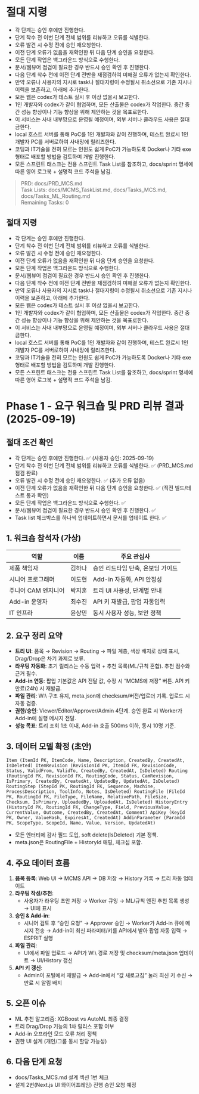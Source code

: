 # 절대 지령
- 각 단계는 승인 후에만 진행한다.
- 단계 착수 전 이번 단계 전체 범위를 리뷰하고 오류를 식별한다.
- 오류 발견 시 수정 전에 승인 재요청한다.
- 이전 단계 오류가 없음을 재확인한 뒤 다음 단계 승인을 요청한다.
- 모든 단계 작업은 백그라운드 방식으로 수행한다.
- 문서/웹뷰어 점검이 필요한 경우 반드시 승인 확인 후 진행한다.
- 다음 단계 착수 전에 이전 단계 전반을 재점검하여 미해결 오류가 없는지 확인한다.
- 만약 오류나 사용자의 지시로 task나 절대지령이 수정될시 취소선으로 기존 지시나 이력을 보존하고, 아래에 추가한다.
- 모든 웹은 codex가 테스트 실시 후 이상 없을시 보고한다.
- 1인 개발자와 codex가 같이 협업하며, 모든 산출물은 codex가 작업한다. 중간 중간 성능 향상이나 기능 향상을 위해 제안하는 것을 목표로한다.
- 이 서비스는 사내 내부망으로 운영될 예정이며, 외부 서버나 클라우드 사용은 절대 금한다.
- local 호스트 서버를 통해 PoC를 1인 개발자와 같이 진행하며, 테스트 완료시 1인 개발자 PC를 서버로하여 사내망에 릴리즈한다.
- 코딩과 IT기술을 전혀 모르는 인원도 쉽게 PoC가 가능하도록 Docker나 기타 exe 형태로 배포할 방법을 검토하며 개발 진행한다.
- 모든 스프린트 태스크는 전용 스프린트 Task List를 참조하고, docs/sprint 명세에 따른 영어 로그북 + 설명적 코드 주석을 남김.

> PRD: docs/PRD_MCS.md  
> Task Lists: docs/MCMS_TaskList.md, docs/Tasks_MCS.md, docs/Tasks_ML_Routing.md  
> Remaining Tasks: 0

## 절대 지령
- 각 단계는 승인 후에만 진행한다.
- 단계 착수 전 이번 단계 전체 범위를 리뷰하고 오류를 식별한다.
- 오류 발견 시 수정 전에 승인 재요청한다.
- 이전 단계 오류가 없음을 재확인한 뒤 다음 단계 승인을 요청한다.
- 모든 단계 작업은 백그라운드 방식으로 수행한다.
- 문서/웹뷰어 점검이 필요한 경우 반드시 승인 확인 후 진행한다.
- 다음 단계 착수 전에 이전 단계 전반을 재점검하여 미해결 오류가 없는지 확인한다.
- 만약 오류나 사용자의 지시로 task나 절대지령이 수정될시 취소선으로 기존 지시나 이력을 보존하고, 아래에 추가한다.
- 모든 웹은 codex가 테스트 실시 후 이상 없을시 보고한다.
- 1인 개발자와 codex가 같이 협업하며, 모든 산출물은 codex가 작업한다. 중간 중간 성능 향상이나 기능 향상을 위해 제안하는 것을 목표로한다.
- 이 서비스는 사내 내부망으로 운영될 예정이며, 외부 서버나 클라우드 사용은 절대 금한다.
- local 호스트 서버를 통해 PoC를 1인 개발자와 같이 진행하며, 테스트 완료시 1인 개발자 PC를 서버로하여 사내망에 릴리즈한다.
- 코딩과 IT기술을 전혀 모르는 인원도 쉽게 PoC가 가능하도록 Docker나 기타 exe 형태로 배포할 방법을 검토하며 개발 진행한다.
- 모든 스프린트 태스크는 전용 스프린트 Task List를 참조하고, docs/sprint 명세에 따른 영어 로그북 + 설명적 코드 주석을 남김.
# Phase 1 - 요구 워크숍 및 PRD 리뷰 결과 (2025-09-19)

## 절대 조건 확인
- 각 단계는 승인 후에만 진행한다. ✅ (사용자 승인: 2025-09-19)
- 단계 착수 전 이번 단계 전체 범위를 리뷰하고 오류를 식별한다. ✅ (PRD_MCS.md 점검 완료)
- 오류 발견 시 수정 전에 승인 재요청한다. ✅ (추가 오류 없음)
- 이전 단계 오류가 없음을 재확인한 뒤 다음 단계 승인을 요청한다. ✅ (직전 빌드/테스트 통과 확인)
- 모든 단계 작업은 백그라운드 방식으로 수행한다. ✅
- 문서/웹뷰어 점검이 필요한 경우 반드시 승인 확인 후 진행한다. ✅
- Task list 체크박스를 하나씩 업데이트하면서 문서를 업데이트 한다. ✅

## 1. 워크숍 참석자 (가상)
| 역할 | 이름 | 주요 관심사 |
|---|---|---|
| 제품 책임자 | 김하나 | 승인 리드타임 단축, 온보딩 가이드 |
| 시니어 프로그래머 | 이도현 | Add-in 자동화, API 안정성 |
| 주니어 CAM 엔지니어 | 박지훈 | 트리 UI 사용성, 단계별 안내 |
| Add-in 운영자 | 최수진 | API 키 재발급, 팝업 자동입력 |
| IT 인프라 | 윤상민 | 동시 사용자 성능, 보안 정책 |

## 2. 요구 정리 요약
- **트리 UI**: 품목 → Revision → Routing → 파일 계층, 색상 배지로 상태 표시, Drag/Drop은 차기 과제로 보류.
- **라우팅 자동화**: 초기 릴리스는 수동 입력 + 추천 목록(ML/규칙 혼합). 추천 점수와 근거 필수.
- **Add-in 연동**: 팝업 기본값은 API 전달 값, 수정 시 “MCMS에 저장” 버튼. API 키 만료(24h) 시 재발급.
- **파일 관리**: W:\ 구조 유지, meta.json에 checksum/버전/업로더 기록. 업로드 시 자동 검증.
- **권한/승인**: Viewer/Editor/Approver/Admin 4단계. 승인 완료 시 Worker가 Add-in에 실행 메시지 전달.
- **성능 목표**: 트리 조회 1초 이내, Add-in 호출 500ms 이하, 동시 10명 기준.

## 3. 데이터 모델 확정 (초안)
`
Item (ItemId PK, ItemCode, Name, Description, CreatedBy, CreatedAt, IsDeleted)
ItemRevision (RevisionId PK, ItemId FK, RevisionCode, Status, ValidFrom, ValidTo, CreatedBy, CreatedAt, IsDeleted)
Routing (RoutingId PK, RevisionId FK, RoutingCode, Status, CamRevision, IsPrimary, CreatedBy, CreatedAt, UpdatedBy, UpdatedAt, IsDeleted)
RoutingStep (StepId PK, RoutingId FK, Sequence, Machine, ProcessDescription, ToolInfo, Notes, IsDeleted)
RoutingFile (FileId PK, RoutingId FK, FileType, FileName, RelativePath, FileSize, Checksum, IsPrimary, UploadedBy, UploadedAt, IsDeleted)
HistoryEntry (HistoryId PK, RoutingId FK, ChangeType, Field, PreviousValue, CurrentValue, Outcome, CreatedBy, CreatedAt, Comment)
ApiKey (KeyId PK, Owner, ValueHash, ExpiresAt, CreatedAt)
AddinParameter (ParamId PK, ScopeType, ScopeId, Name, Value, Version, UpdatedAt)
`
- 모든 엔터티에 감사 필드 도입, soft delete(IsDeleted) 기본 정책.
- meta.json은 RoutingFile + HistoryId 매핑, 체크섬 포함.

## 4. 주요 데이터 흐름
1. **품목 등록**: Web UI → MCMS API → DB 저장 → History 기록 → 트리 자동 업데이트
2. **라우팅 작성/추천**:
   - 사용자가 라우팅 초안 저장 → Worker 큐잉 → ML/규칙 엔진 추천 목록 생성 → UI에 표시
3. **승인 & Add-in**:
   - 시니어 검토 후 “승인 요청” → Approver 승인 → Worker가 Add-in 큐에 메시지 전송 → Add-in이 최신 파라미터/키를 API에서 받아 팝업 자동 입력 → ESPRIT 실행
4. **파일 관리**:
   - UI에서 파일 업로드 → API가 W:\ 경로 저장 및 checksum/meta.json 업데이트 → UI/History 갱신
5. **API 키 갱신**:
   - Admin이 포털에서 재발급 → Add-in에서 “값 새로고침” 눌러 최신 키 수신 → 만료 시 알림 배지

## 5. 오픈 이슈
- ML 추천 알고리즘: XGBoost vs AutoML 최종 결정
- 트리 Drag/Drop 기능의 1차 릴리스 포함 여부
- Add-in 오프라인 모드 오류 처리 정책
- 권한 UI 설계 (개인/그룹 동시 할당 가능성)

## 6. 다음 단계 요청
- docs/Tasks_MCS.md 설계 섹션 1번 체크
- 설계 2번(Next.js UI 와이어프레임) 진행 승인 요청 예정


